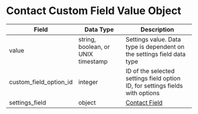 # Contact Custom Field Value Object

Field | Data Type | Description
--- | --- | ---
value | string, boolean, or UNIX timestamp | Settings value. Data type is dependent on the settings field data type
custom_field_option_id | integer | ID of the selected settings field option ID, for settings fields with options
settings_field | object | [Contact Field]

[Contact Field]: /contact_custom_fields/README.md
